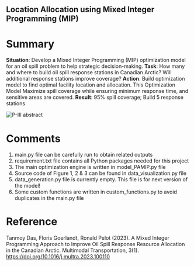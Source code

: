 ## Location Allocation using Mixed Integer Programming (MIP)

# Summary
**Situation**: Develop a Mixed Integer Programming (MIP) optimization model for an oil spill problem to help strategic decision-making.
**Task**: How many and where to build oil spill response stations in Canadian Arctic? Will additional response stations improve coverage?
**Action**: Build optimization model to find optimal facility location and allocation. This Optimization Model Maximize spill coverage while ensuring minimum response time, and sensitive areas are covered.
**Result**: 95% spill coverage; Build 5 response stations

![P-III abstract](https://github.com/tanmoyie/Location-allocation-using-MIP/assets/19787712/2e6b3437-881d-437c-90a7-df399719f715)


# Comments
1.	main.py file can be carefully run to obtain related outputs
2.	requirement.txt file contains all Python packages needed for this project 
3.	The main optimization engine is written in model_PAMIP.py file
4.	Source code of Figure 1, 2 & 3 can be found in data_visualization.py file
5.	data_generation.py file is currently empty. This file is for next version of the model! 
6.	Some custom functions are written in custom_functions.py to avoid duplicates in the main.py file

# Reference
Tanmoy Das, Floris Goerlandt, Ronald Pelot (2023). A Mixed Integer Programming Approach to Improve Oil Spill Response Resource Allocation in the Canadian Arctic. Multimodal Transportation, 3(1). https://doi.org/10.1016/j.multra.2023.100110
